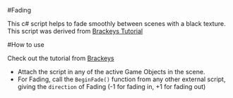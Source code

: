 #Fading

This c# script helps to fade smoothly between scenes with a black texture. This script was derived from [Brackeys Tutorial](http://www.youtube.com/user/Brackeys)

#How to use

Check out the tutorial from [Brackeys](https://www.youtube.com/watch?v=0HwZQt94uHQ)

* Attach the script in any of the active Game Objects in the scene.
* For Fading, call the ```BeginFade()``` function from any other external script, giving the ```direction``` of Fading (-1 for fading in, +1 for fading out)
